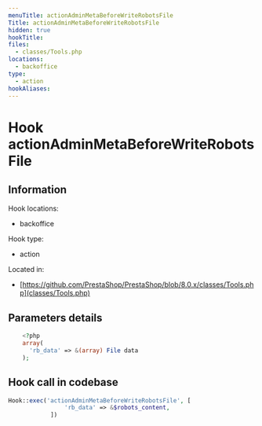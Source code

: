```yaml
---
menuTitle: actionAdminMetaBeforeWriteRobotsFile
Title: actionAdminMetaBeforeWriteRobotsFile
hidden: true
hookTitle: 
files:
  - classes/Tools.php
locations:
  - backoffice
type:
  - action
hookAliases:
---
```


# Hook actionAdminMetaBeforeWriteRobotsFile

## Information

Hook locations: 
  - backoffice

Hook type: 
  - action

Located in: 
  - [https://github.com/PrestaShop/PrestaShop/blob/8.0.x/classes/Tools.php](classes/Tools.php)

## Parameters details

```php
    <?php
    array(
      'rb_data' => &(array) File data
    );
```

## Hook call in codebase

```php
Hook::exec('actionAdminMetaBeforeWriteRobotsFile', [
                'rb_data' => &$robots_content,
            ])
```